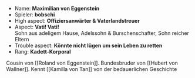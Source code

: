 * Name: **Maximilian von Eggenstein**
* Spieler: **bobschi**
* High aspect: **Offiziersanwärter & Vaterlandstreuer**
* Aspect: **Vati! Vati!**  
Sohn aus adeligem Hause, Adelssohn & Burschenschafter, Sohn reicher Eltern
* Trouble aspect: **Könnte nicht lügen um sein Leben zu retten**
* Rang: **Kadett-Korporal**

Cousin von [[Roland von Eggenstein]]. Bundesbruder von [[Hubert von Wallner]]. Kennt [[Kamilla von Tan]] von der bedauerlichen Geschichte 
